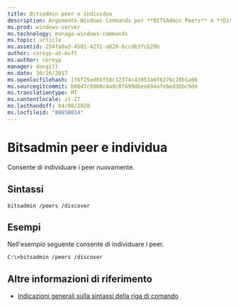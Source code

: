```yaml
---
title: Bitsadmin peer e individua
description: Argomento Windows Commands per **BITSAdmin Peers** e **Discover**, che individua nuovamente i peer.
ms.prod: windows-server
ms.technology: manage-windows-commands
ms.topic: article
ms.assetid: 254fa0a3-4501-4272-a020-6ccdb3fcb29b
author: coreyp-at-msft
ms.author: coreyp
manager: dongill
ms.date: 10/16/2017
ms.openlocfilehash: 1f6f25ed65f58c12374c43953a0f6276c20b1a06
ms.sourcegitcommit: b00d7c8968c4adc8f699dbee694afe6ed36bc9de
ms.translationtype: MT
ms.contentlocale: it-IT
ms.lasthandoff: 04/08/2020
ms.locfileid: "80850014"
---
```

# <a name="bitsadmin-peers-and-discover"></a>Bitsadmin peer e individua

Consente di individuare i peer nuovamente.

## <a name="syntax"></a>Sintassi

```
bitsadmin /peers /discover
```

## <a name="examples"></a><a name=BKMK_examples></a>Esempi

Nell'esempio seguente consente di individuare i peer.

```
C:\>bitsadmin /peers /discover
```

## <a name="additional-references"></a>Altre informazioni di riferimento

- [Indicazioni generali sulla sintassi della riga di comando](command-line-syntax-key.md)